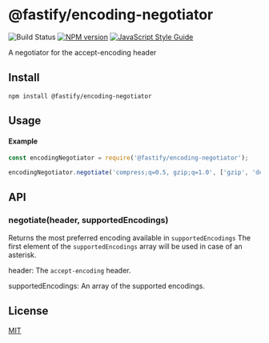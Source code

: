 # @fastify/encoding-negotiator
![Build Status](https://github.com/fastify/@fastify/encoding-negotiator/workflows/ci/badge.svg)
[![NPM version](https://img.shields.io/npm/v/@fastify/encoding-negotiator.svg?style=flat)](https://www.npmjs.com/package/@fastify/encoding-negotiator)
[![JavaScript Style Guide](https://img.shields.io/badge/code_style-standard-brightgreen.svg)](https://standardjs.com)

A negotiator for the accept-encoding header

## Install

```
npm install @fastify/encoding-negotiator
```

## Usage

#### Example
```js
const encodingNegotiator = require('@fastify/encoding-negotiator');

encodingNegotiator.negotiate('compress;q=0.5, gzip;q=1.0', ['gzip', 'deflate', 'identity']); //returns gzip
```
## API
### negotiate(header, supportedEncodings)
Returns the most preferred encoding available in `supportedEncodings` The first 
element of the `supportedEncodings` array will be used in case of an asterisk.

header: The `accept-encoding` header.

supportedEncodings: An array of the supported encodings.

## License

[MIT](./LICENSE)
